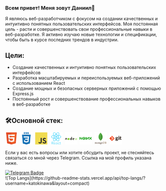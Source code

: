 ### Всем привет! Меня зовут Даниил🙋

Я являюсь веб-разработчиком с фокусом на создании качественных и интуитивно понятных пользовательских интерфейсов. Моя постоянная цель - расти и совершенствовать свои профессиональные навыки в веб-разработке. Я активно изучаю новые технологии и спецификации, чтобы быть в курсе последних трендов в индустрии.

## Цели:
- Создание качественных и интуитивно понятных пользовательских интерфейсов
- Разработка масштабируемых и переиспользуемых веб-приложений с использованием React
- Создание мощных и безопасных серверных приложений с помощью Express.js
- Постоянный рост и совершенствование профессиональных навыков в веб-разработке

## :hammer_and_wrench:Основной стек:
<div>
  <img src="https://github.com/devicons/devicon/blob/master/icons/html5/html5-original.svg" title="HTML5" alt="HTML" width="40" height="40"/>&nbsp;
  <img src="https://github.com/devicons/devicon/blob/master/icons/css3/css3-plain-wordmark.svg"  title="CSS3" alt="CSS" width="40" height="40"/>&nbsp;
  <img src="https://github.com/devicons/devicon/blob/master/icons/javascript/javascript-original.svg" title="JavaScript" alt="JavaScript" width="40" height="40"/>&nbsp;
  <img src="https://github.com/devicons/devicon/blob/master/icons/react/react-original-wordmark.svg" title="React" alt="React" width="40" height="40"/>&nbsp;
  <img src="https://github.com/devicons/devicon/blob/master/icons/nodejs/nodejs-original-wordmark.svg" title="NodeJS" alt="NodeJS" width="40" height="40"/>&nbsp;
  <img src="https://github.com/devicons/devicon/blob/master/icons/nginx/nginx-original.svg" title="AWS" alt="AWS" width="40" height="40"/>&nbsp;
  <img src="https://github.com/devicons/devicon/blob/master/icons/mongodb/mongodb-original-wordmark.svg" title="AWS" alt="AWS" width="40" height="40"/>&nbsp;
  <img src="https://github.com/devicons/devicon/blob/master/icons/git/git-original-wordmark.svg" title="Git" alt="Git" width="40" height="40"/>
</div>

Если у вас есть вопросы или хотите обсудить проект, не стесняйтесь связаться со мной через Telegram. Ссылка на мой профиль указана ниже.
<div id="badges">
  <a href="https://t.me/katokinawa">
    <img src="https://img.shields.io/badge/Telegram-blue?logo=telegram&style=for-the-badge" alt="Telegram Badge"/>
  </a>
</div>
![Top Langs](https://github-readme-stats.vercel.app/api/top-langs/?username=katokinawa&layout=compact)
